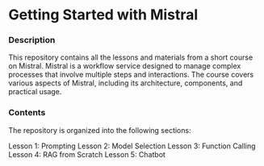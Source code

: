 # Getting Started with Mistral

### Description
This repository contains all the lessons and materials from a short course on Mistral. Mistral is a workflow service designed to manage complex processes that involve multiple steps and interactions. The course covers various aspects of Mistral, including its architecture, components, and practical usage.

### Contents
The repository is organized into the following sections:

Lesson 1: Prompting
Lesson 2: Model Selection
Lesson 3: Function Calling
Lesson 4: RAG from Scratch
Lesson 5: Chatbot
